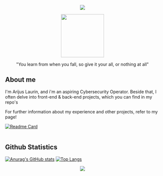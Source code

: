 


<p align="center">
<img src="https://capsule-render.vercel.app/api?type=waving&color=77567A&height=100&section=header&fontSize=50" />
</p>
<div id="header" align="center">

  <img src="https://media.giphy.com/media/fjrIzqmPEwMhd8ZpEL/giphy.gif" width="140"/>
  <p>"You learn from when you fall, so give it your all, or nothing at all"</p>
  

</div>
  <h2>About me</h2>
  <p>I'm Arijus Laurin, and i'm an aspiring Cybersecurity Operator. Beside that, I often delve into front-end & back-end projects, which you can find in my repo's</p>
  
  <p>For further information about my experience and other projects, refer to my page!</p>

  

 [![Readme Card](https://github-readme-stats.vercel.app/api/pin/?username=AriLaurin&repo=Personal-Homepage&theme=midnight-purple)](https://github.com/AriLaurin/PROJECT-BLACKBIRD)
  <br>
  <br>
  <h2>Github Statistics</h2>
  
  
[![Anurag's GitHub stats](https://github-readme-stats.vercel.app/api?username=AriLaurin&theme=midnight-purple)](https://github.com/AriLaurin/github-readme-stats)
[![Top Langs](https://github-readme-stats.vercel.app/api/top-langs/?username=anuraghazra&layout=compact&theme=midnight-purple)](https://github.com/anuraghazra/github-readme-stats)
</div>

<p align="center">
<img src="https://capsule-render.vercel.app/api?type=waving&color=77567A&height=100&section=footer&fontSize=50" />
</p>
